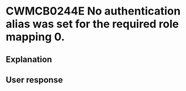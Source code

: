 # CWMCB0244E No authentication alias was set for the required role mapping 0.

## Explanation

## User response